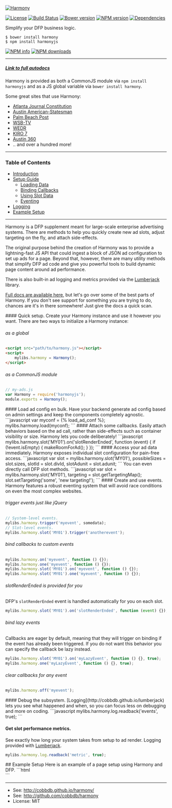 [![Harmony](http://i.imgur.com/DP1OvVj.png)](https://cobbdb.github.io/harmony)

[![License](https://img.shields.io/npm/l/postscribe.svg)](http://npmjs.com/package/postscribe)
[![Build Status](https://travis-ci.org/cobbdb/harmony.svg?branch=master)](https://travis-ci.org/cobbdb/harmony)
[![Bower version](https://badge.fury.io/bo/harmony.svg)](http://badge.fury.io/bo/harmony)
[![NPM version](https://badge.fury.io/js/harmonyjs.svg)](http://badge.fury.io/js/harmonyjs)
[![Dependencies](https://img.shields.io/david/dev/cobbdb/harmony.svg)](./package.json)

Simplify your DFP business logic.

    $ bower install harmony
    $ npm install harmonyjs

[![NPM info](https://nodei.co/npm/harmonyjs.png?stars=true&downloads=true)](https://nodei.co/npm-dl/harmonyjs/)
[![NPM downloads](https://nodei.co/npm-dl/harmonyjs.png?months=6&height=2)](https://nodei.co/npm-dl/harmonyjs/)

-------------
##### [Link to full autodocs](https://cobbdb.github.io/harmony)

Harmony is provided as both a CommonJS module via `npm install harmonyjs`
and as a JS global variable via `bower install harmony`.

Some great sites that use Harmony:
* [Atlanta Journal Constitution](http://www.ajc.com)
* [Austin American-Statesman](http://www.statesman.com)
* [Palm Beach Post](http://www.palmbeachpost.com)
* [WSB-TV](http://www.wsbtv.com)
* [WEDR](http://www.wedr.com)
* [KIRO 7](http://www.kirotv.com)
* [Austin 360](http://www.austin360.com)
* .. and over a hundred more!

-------------
### Table of Contents
* [Introduction](#intro)
* [Setup Guide](#intro-setup)
  * [Loading Data](#loading)
  * [Binding Callbacks](#callbacks)
  * [Using Slot Data](#data)
  * [Eventing](#eventing)
* [Logging](#logging)
* [Example Setup](#ex-setup)

-------------
<a name="intro"/>
Harmony is a DFP supplement meant for large-scale enterprise advertising systems.
There are methods to help you quickly create new ad slots, adjust targeting on
the fly, and attach side-effects.

The original purpose behind the creation of Harmony was to provide a
lightning-fast JS API that could ingest a block of JSON ad configuration
to set up ads for a page. Beyond that, however, there are many utility
methods that simplify DFP ad code and give you powerful tools to build
dynamic page content around ad performance.

There is also built-in ad logging and metrics provided via the
[Lumberjack](https://github.com/cobbdb/lumberjack) library.

[Full docs are available here](https://cobbdb.github.io/harmony), but
let's go over some of the best parts
of Harmony. If you don't see support for something you are trying to do,
chances are it's in there somewhere! Just give the docs a quick scan.

<a name="intro-setup"/>
#### Quick setup.
Create your Harmony instance and use it however you want. There are two
ways to initialize a Harmony instance:

###### as a global
```html
<script src="path/to/harmony.js"></script>
<script>
    mylibs.harmony = Harmony();
</script>
```

###### as a CommonJS module
```javascript
// my-ads.js
var Harmony = require('harmonyjs');
module.exports = Harmony();
```

<a name="loading"/>
#### Load ad config en bulk.
Have your backend generate ad config based on admin settings and
keep the components completely agnostic.
```javascript
var myconf = {% load_ad_conf %};
mylibs.harmony.load(myconf);
```

<a name="callbacks"/>
#### Attach some callbacks.
Easily attach behaviors based on the ad call, rather than side-effects
such as container visibility or size. Harmony lets you code deliberately!
```javascript
mylibs.harmony.slot('MY01').on('slotRenderEnded', function (event) {
    if (!event.isEmpty) {
        makeRoomForAd();
    }
});
```

<a name="data"/>
#### Access your ad data immediately.
Harmony exposes individual slot configuration for pain-free access.
```javascript
var slot = mylibs.harmony.slot('MY01'),
    possibleSizes = slot.sizes,
    slotId = slot.divId,
    slotAdunit = slot.adunit;
```
You can even directly call DFP slot methods.
```javascript
var slot = mylibs.harmony.slot('MY01'),
    targeting = slot.getTargetingMap();
slot.setTargeting('some', 'new targeting!');
```

<a name="eventing"/>
#### Create and use events.
Harmony features a robust eventing system that will avoid race conditions
on even the most complex websites.

###### trigger events just like jQuery
```javascript
// System-level events.
mylibs.harmony.trigger('myevent', somedata);
// Slot-level events.
mylibs.harmony.slot('MY01').trigger('anotherevent');
```

###### bind callbacks to custom events
```javascript
mylibs.harmony.on('myevent', function () {});
mylibs.harmony.one('myevent', function () {});
mylibs.harmony.slot('MY01').on('myevent', function () {});
mylibs.harmony.slot('MY01').one('myevent', function () {});
```

###### slotRenderEnded is provided for you
DFP's `slotRenderEnded` event is handled automatically for you
on each slot.
```javascript
mylibs.harmony.slot('MY01').on('slotRenderEnded', function (event) {});
```

###### bind lazy events
Callbacks are eager by default, meaning that they will trigger
on binding if the event has already been triggered. If you do not
want this behavior you can specify the callback be lazy instead.
```javascript
mylibs.harmony.slot('MY01').on('myLazyEvent', function () {}, true);
mylibs.harmony.one('myLazyEvent', function () {}, true);
```

###### clear callbacks for any event
```javascript
mylibs.harmony.off('myevent');
```

<a name="logging"/>
#### Debug the subsystem.
[Logging](http://cobbdb.github.io/lumberjack) lets you see what happened and when, so you can focus less
on debugging and more on coding.
```javascript
mylibs.harmony.log.readback('events', true);
```

#### Get slot performance metrics.
See exactly how long your system takes from setup to ad render.
Logging provided with [Lumberjack](http://cobbdb.github.io/lumberjack).
```javascript
mylibs.harmony.log.readback('metric', true);
```

<a name="ex-setup"/>
## Example Setup
Here is an example of a page setup using Harmony and DFP.
```html
<head>
    <script src="path/to/site/bundle.js"></script>
    <script src="//www.googletagservices.com/tag/js/gpt.js"></script>
</head>
<body>
    <div id="ad-div-01"></div>
    <script>
        var harmony = Harmony();
        harmony.defineSlot({
            name: 'ad01',
            id: 'ad-div-01',
            adunit: '123/test/unit',
            sizes: [
                [300, 250],
                [728, 90]
            ],
            targeting: {
                'custom': 'slot targeting'
            }
        });
        googletag.enableServices();
        harmony.show.slot('ad01');
    </script>
</body>
```

---------
* See: http://cobbdb.github.io/harmony/
* See: http://github.com/cobbdb/harmony
* License: MIT
